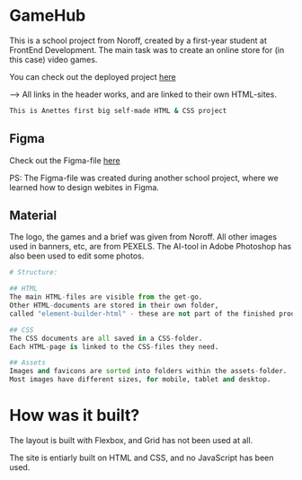 # GameHub
This is a school project from Noroff, created by a first-year student at FrontEnd Development.
The main task was to create an online store for (in this case) video games.

You can check out the deployed project [here](https://game-hub-lake-one.vercel.app/)

--> All links in the header works, and are linked to their own HTML-sites.

```bash
This is Anettes first big self-made HTML & CSS project
```

## Figma
Check out the Figma-file [here](https://www.figma.com/file/NR8oBgCk9eo5pMrmrAU59X/CA-Design?type=design&node-id=34%3A4&mode=design&t=aephNKcsxxDmi149-1)

PS: The Figma-file was created during another school project, 
where we learned how to design webites in Figma. 

## Material
The logo, the games and a brief was given from Noroff.
All other images used in banners, etc, are from PEXELS.
The AI-tool in Adobe Photoshop has also been used to edit some photos.

```python
# Structure:

## HTML
The main HTML-files are visible from the get-go.
Other HTML-documents are stored in their own folder,
called "element-builder-html" - these are not part of the finished product.

## CSS
The CSS documents are all saved in a CSS-folder.
Each HTML-page is linked to the CSS-files they need.

## Assets
Images and favicons are sorted into folders within the assets-folder.
Most images have different sizes, for mobile, tablet and desktop.
```

# How was it built?
The layout is built with Flexbox, and Grid has not been used at all.

The site is entiarly built on HTML and CSS, and no JavaScript has been used.


